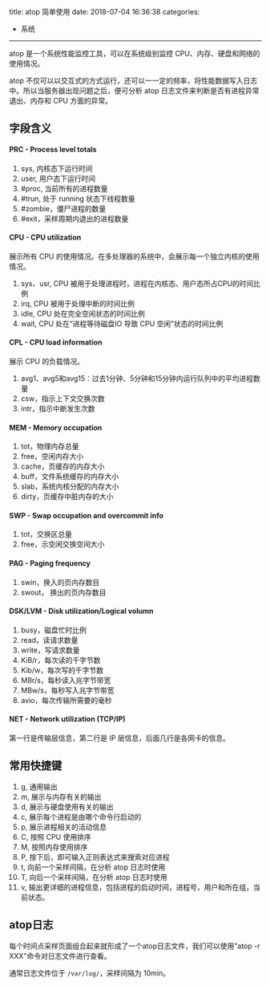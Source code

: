 title: atop 简单使用
date: 2018-07-04 16:36:38
categories:
- 系统
---

atop 是一个系统性能监控工具，可以在系统级别监控 CPU、内存、硬盘和网络的使用情况。

atop 不仅可以以交互式的方式运行，还可以一一定的频率，将性能数据写入日志中。所以当服务器出现问题之后，便可分析 atop 日志文件来判断是否有进程异常退出、内存和 CPU 方面的异常。

## 字段含义

#### PRC - Process level totals

1. sys, 内核态下运行时间
2. user, 用户态下运行时间
3. #proc, 当前所有的进程数量
4. #trun, 处于 running 状态下线程数量
5. #zombie，僵尸进程的数量
6. #exit，采样周期内退出的进程数量

#### CPU - CPU utilization

展示所有 CPU 的使用情况。在多处理器的系统中，会展示每一个独立内核的使用情况。

1. sys、usr, CPU 被用于处理进程时，进程在内核态、用户态所占CPU的时间比例
2. irq, CPU 被用于处理中断的时间比例
3. idle, CPU 处在完全空闲状态的时间比例
4. wait, CPU 处在“进程等待磁盘IO 导致 CPU 空闲”状态的时间比例

#### CPL - CPU load information

展示 CPU 的负载情况。

1. avg1、avg5和avg15：过去1分钟、5分钟和15分钟内运行队列中的平均进程数量
2. csw，指示上下文交换次数
3. intr，指示中断发生次数

#### MEM - Memory occupation

1. tot，物理内存总量
2. free，空闲内存大小
3. cache，页缓存的内存大小
4. buff，文件系统缓存的内存大小
5. slab，系统内核分配的内存大小
6. dirty，页缓存中脏内存的大小

#### SWP - Swap occupation and overcommit info

1. tot，交换区总量
2. free，示空闲交换空间大小

#### PAG - Paging frequency

1. swin，换入的页内存数目
2. swout， 换出的页内存数目

#### DSK/LVM - Disk utilization/Logical volumn

1. busy，磁盘忙时比例
2. read，读请求数量
3. write，写请求数量
4. KiB/r，每次读的千字节数
5. Kib/w，每次写的千字节数
6. MBr/s，每秒读入兆字节带宽
7. MBw/s，每秒写入兆字节带宽
8. avio，每次传输所需要的毫秒

#### NET - Network utilization (TCP/IP)

第一行是传输层信息，第二行是 IP 层信息，后面几行是各网卡的信息。

## 常用快捷键

1. g, 通用输出
2. m, 展示与内存有关的输出
3. d, 展示与硬盘使用有关的输出
4. c, 展示每个进程是由哪个命令行启动的
5. p, 展示进程相关的活动信息
6. C, 按照 CPU 使用排序
7. M, 按照内存使用排序
8. P, 按下后，即可输入正则表达式来搜索对应进程
9. t, 向前一个采样间隔，在分析 atop 日志时使用
10. T, 向后一个采样间隔，在分析 atop 日志时使用
11. v, 输出更详细的进程信息，包括进程的启动时间，进程号，用户和所在组，当前状态。


## atop日志

每个时间点采样页面组合起来就形成了一个atop日志文件，我们可以使用"atop -r XXX"命令对日志文件进行查看。

通常日志文件位于 `/var/log/`，采样间隔为 10min。